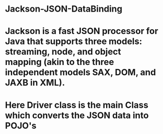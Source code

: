 # Jackson-JSON-DataBinding
# Jackson is a fast JSON processor for Java that supports three models: streaming, node, and object mapping  (akin to the three independent models SAX, DOM, and JAXB in XML).
# Here Driver class is the main Class which converts the JSON data into POJO's
